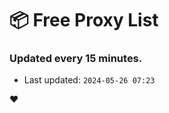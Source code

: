 # :package: Free Proxy List
### Updated every 15 minutes.

- Last updated: `2024-05-26 07:23`

:heart:
